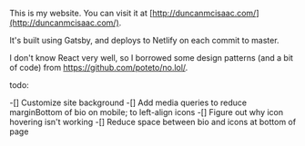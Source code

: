 This is my website. You can visit it at [http://duncanmcisaac.com/](http://duncanmcisaac.com/).

It's built using Gatsby, and deploys to Netlify on each commit to master. 

I don't know React very well, so I borrowed some design patterns (and a bit of code) from https://github.com/poteto/no.lol/. 

todo:

-[] Customize site background
-[] Add media queries to reduce marginBottom of bio on mobile; to left-align icons
-[] Figure out why icon hovering isn't working
-[] Reduce space between bio and icons at bottom of page